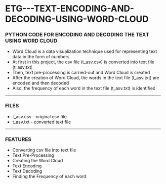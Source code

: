 # ETG---TEXT-ENCODING-AND-DECODING-USING-WORD-CLOUD

### PYTHON CODE FOR ENCODING AND DECODING THE TEXT USING WORD CLOUD

- Word Cloud is a data visualization technique used for representing text data in the form of numbers
- At first in this project, the csv file (t_asv.csv) is converted into text file (t_asv.txt)
- Then, text pre-processing is carried-out and Word Cloud is created
- After the creation of Word Cloud, the words in the text file (t_asv.txt) are encoded and then decoded
- Also, the frequency of each word in the text file (t_asv.txt) is identified

-----

### FILES

- t_asv.csv - original csv file
- t_asv.txt - converted text file

-----

### FEATURES

- Converting csv file into text file
- Text Pre-Processing
- Creating the Word Cloud
- Text Encoding
- Text Decoding
- Finding the Frequency of each word
